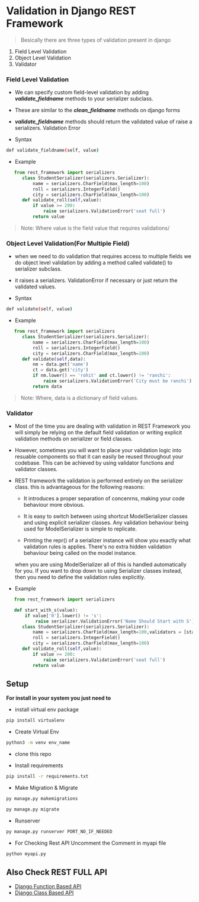 # Validation in Django REST Framework

> Besically there are three types of validation present in django

1. Field Level Validation
2. Object Level Validation
3. Validator

### Field Level Validation

- We can specify custom field-level validation by adding **_validate_fieldname_** methods to your serializer subclass.

- These are similar to the **_clean_fieldname_** methods on django forms

- **_validate_fieldname_** methods should return the validated value of raise a serializers. Validation Error

- Syntax

```sh
def validate_fieldname(self, value)
```

- Example

```python
   from rest_framework import serializers
      class StudentSerializer(serializers.Serializer):
          name = serializers.CharField(max_length=100)
          roll = serializers.IntegerField()
          city = serializers.CharField(max_length=100)
      def validate_roll(self,value):
          if value >= 200:
              raise serializers.ValidationError('seat full')
          return value
```

> Note: Where value is the field value that requires validations/




### Object Level Validation(For Multiple Field)

- when we need to do validation that requires access to multiple fields we do object level validation by adding a method called validate() to serializer subclass.

- it raises a serializers. ValidationError if necessary or just return the validated values.

- Syntax

```sh
def validate(self, value)
```

- Example

```python
   from rest_framework import serializers
      class StudentSerializer(serializers.Serializer):
          name = serializers.CharField(max_length=100)
          roll = serializers.IntegerField()
          city = serializers.CharField(max_length=100)
      def validate(self,data):
          nm = data.get('name')
          ct = data.get('city')
          if nm.lower() == 'rohit' and ct.lower() != 'ranchi':
              raise serializers.ValidationError('City must be ranchi')
          return data
```
> Note: Where, data is a dictionary of field values.


### Validator

- Most of the time you are dealing with validation in REST Framework you will simply be relying on the default field validation or writing explicit validation methods on serializer or field classes.

- However, sometimes you will want to place your validation logic into resuable components so that it can easily be reused throughout your codebase. This can be achieved by using validator functions and validator classes.

- REST framework the validation is performed entirely on the serializer class. this is advantageous for the following reasons:

    - It introduces a proper separation of concenrns, making your code behaviour more obvious.

    - It is easy to switch between using shortcut ModelSerializer classes and using explicit serializer classes. Any validation behaviour being used for ModelSerializer is simple to replicate.

    - Printing the repr() of a serializer instance will show you exactly what validation rules is applies. There's no extra hidden validation behaviour being called on the model instance. 

    when you are using ModelSerializer all of this is handled automatically for you. If you want to drop down to using Serializer classes instead, then you need to define the validation rules explicitly.


- Example

```python
   from rest_framework import serializers

   def start_with_s(value):
       if value['0'].lower() != 's':
           raise serializer.ValidationError('Name Should Start with S')
      class StudentSerializer(serializers.Serializer):
          name = serializers.CharField(max_length=100,validators = [start_with_s])
          roll = serializers.IntegerField()
          city = serializers.CharField(max_length=100)
      def validate_roll(self,value):
          if value >= 200:
              raise serializers.ValidationError('seat full')
          return value
```



## Setup

**For install in your system you just need to**

- install virtual env package

```sh
pip install virtualenv
```

- Create Virtual Env

```sh
python3 -m venv env_name
```

- clone this repo

- Install requirements

```sh
pip install -r requirements.txt
```

- Make Migration & Migrate

```sh
py manage.py makemigrations

py manage.py migrate
```

- Runserver

```sh
py manage.py runserver PORT_NO_IF_NEEDED
```

- For Checking Rest API Uncomment the Comment in myapi file

```sh
python myapi.py
```


## Also Check REST FULL API 

- [Django Function Based API](https://github.com/CodeIntelli/DJANGO-RESTFULL-API_FBV) 
- [Django Class Based API](https://github.com/CodeIntelli/DJANGO-RESTFULL-API_CBV)